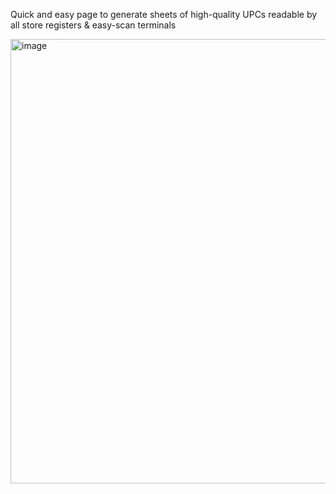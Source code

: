 Quick and easy page to generate sheets of high-quality UPCs readable by all store registers & easy-scan terminals

<img width="711" alt="image" src="https://github.com/user-attachments/assets/31369cf8-c3b4-4527-9b64-179a1024214d">
